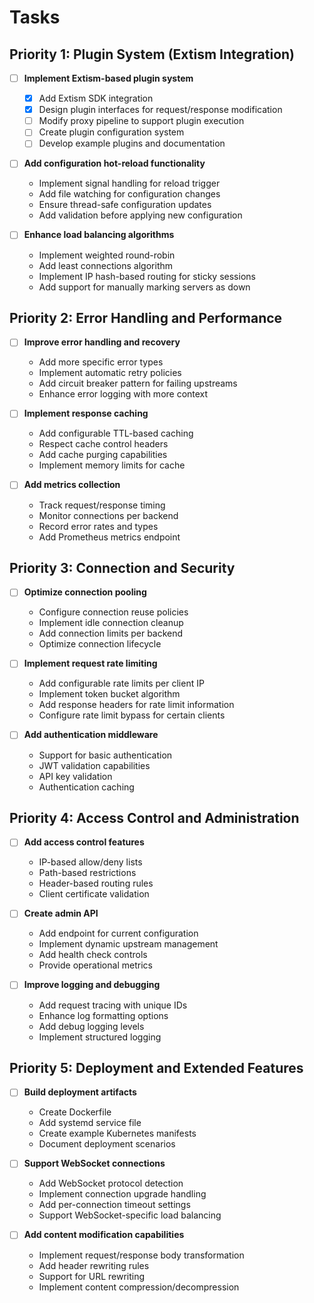 # Tasks

## Priority 1: Plugin System (Extism Integration)

- [ ] **Implement Extism-based plugin system**
  - [x] Add Extism SDK integration
  - [x] Design plugin interfaces for request/response modification
  - [ ] Modify proxy pipeline to support plugin execution
  - [ ] Create plugin configuration system
  - [ ] Develop example plugins and documentation

- [ ] **Add configuration hot-reload functionality**
  - Implement signal handling for reload trigger
  - Add file watching for configuration changes
  - Ensure thread-safe configuration updates
  - Add validation before applying new configuration

- [ ] **Enhance load balancing algorithms**
  - Implement weighted round-robin
  - Add least connections algorithm
  - Implement IP hash-based routing for sticky sessions
  - Add support for manually marking servers as down

## Priority 2: Error Handling and Performance

- [ ] **Improve error handling and recovery**
  - Add more specific error types
  - Implement automatic retry policies
  - Add circuit breaker pattern for failing upstreams
  - Enhance error logging with more context

- [ ] **Implement response caching**
  - Add configurable TTL-based caching
  - Respect cache control headers
  - Add cache purging capabilities
  - Implement memory limits for cache

- [ ] **Add metrics collection**
  - Track request/response timing
  - Monitor connections per backend
  - Record error rates and types
  - Add Prometheus metrics endpoint

## Priority 3: Connection and Security

- [ ] **Optimize connection pooling**
  - Configure connection reuse policies
  - Implement idle connection cleanup
  - Add connection limits per backend
  - Optimize connection lifecycle

- [ ] **Implement request rate limiting**
  - Add configurable rate limits per client IP
  - Implement token bucket algorithm
  - Add response headers for rate limit information
  - Configure rate limit bypass for certain clients

- [ ] **Add authentication middleware**
  - Support for basic authentication
  - JWT validation capabilities
  - API key validation
  - Authentication caching

## Priority 4: Access Control and Administration

- [ ] **Add access control features**
  - IP-based allow/deny lists
  - Path-based restrictions
  - Header-based routing rules
  - Client certificate validation

- [ ] **Create admin API**
  - Add endpoint for current configuration
  - Implement dynamic upstream management
  - Add health check controls
  - Provide operational metrics

- [ ] **Improve logging and debugging**
  - Add request tracing with unique IDs
  - Enhance log formatting options
  - Add debug logging levels
  - Implement structured logging

## Priority 5: Deployment and Extended Features

- [ ] **Build deployment artifacts**
  - Create Dockerfile
  - Add systemd service file
  - Create example Kubernetes manifests
  - Document deployment scenarios

- [ ] **Support WebSocket connections**
  - Add WebSocket protocol detection
  - Implement connection upgrade handling
  - Add per-connection timeout settings
  - Support WebSocket-specific load balancing

- [ ] **Add content modification capabilities**
  - Implement request/response body transformation
  - Add header rewriting rules
  - Support for URL rewriting
  - Implement content compression/decompression
